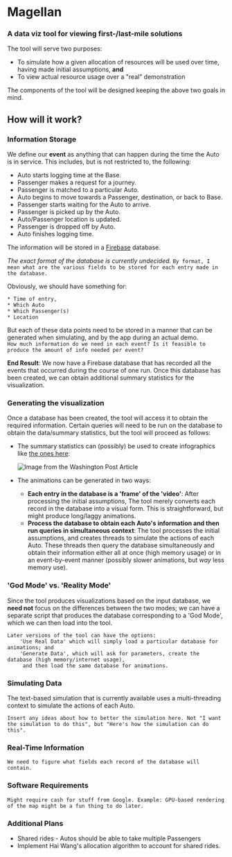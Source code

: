 # Magellan

### A data viz tool for viewing first-/last-mile solutions

The tool will serve two purposes:

* To simulate how a given allocation of resources will be used over time, having made initial assumptions, **and**
* To view actual resource usage over a "real" demonstration

The components of the tool will be designed keeping the above two goals in mind.

## How will it work?

### Information Storage

We define our **event** as anything that can happen during the time the Auto is in service. 
This includes, but is not restricted to, the following:

* Auto starts logging time at the Base.
* Passenger makes a request for a journey.
* Passenger is matched to a particular Auto.
* Auto begins to move towards a Passenger, destination, or back to Base.
* Passenger starts waiting for the Auto to arrive.
* Passenger is picked up by the Auto. 
* Auto/Passenger location is updated.
* Passenger is dropped off by Auto.
* Auto finishes logging time.

The information will be stored in a [Firebase](https://firebase.google.com/) database.  

*The exact format of the database is currently undecided.*
`By format, I mean what are the various fields to be stored for each entry made in the database.`

Obviously, we should have something for:  

	* Time of entry,
	* Which Auto 
	* Which Passenger(s)
	* Location
  
But each of these data points need to be stored in a manner that can be generated when simulating, and by the app during an actual demo.  
`How much information do we need in each event? Is it feasible to produce the amount of info needed per event?`  

**End Result**: We now have a Firebase database that has recorded all the events that occurred during the course of one run. Once this database has been created, we can obtain additional summary statistics for the visualization.

### Generating the visualization

Once a database has been created, the tool will access it to obtain the required information. Certain queries will need to be run on the database to obtain the data/summary statistics, but the tool will proceed as follows:

* The summary statistics can (possibly) be used to create infographics like [the ones here](https://www.washingtonpost.com/graphics/2017/national/escape-time/?utm_term=.ec0cd2d2cd9f):

	![Image from the Washington Post Article](magellan_p1.png)

	
* The animations can be generated in two ways:
	* **Each entry in the database is a 'frame' of the 'video'**: After processing the initial assumptions, The tool merely converts each record in the database into a visual form. This is straightforward, but might produce long/laggy animations.
	* **Process the database to obtain each Auto's information and then run queries in simultaneous context**: The tool processes the initial assumptions, and creates threads to simulate the actions of each Auto. These threads then query the database simultaneously and obtain their information either all at once (high memory usage) or in an event-by-event manner (possibly slower animations, but *way* less memory use).

### 'God Mode' vs. 'Reality Mode'

Since the tool produces visualizations based on the input database, we **need not** focus on the differences between the two modes; we can have a separate script that produces the database corresponding to a 'God Mode', which we can then load into the tool. 

```
Later versions of the tool can have the options: 
	'Use Real Data' which will simply load a particular database for animations; and 
	'Generate Data', which will ask for parameters, create the database (high memory/internet usage),
	 and then load the same database for animations.
```


### Simulating Data

The text-based simulation that is currently available uses a multi-threading context to simulate the actions of each Auto.

`Insert any ideas about how to better the simulation here. Not "I want the simulation to do this", but "Here's how the simulation can do this".`

### Real-Time Information

`We need to figure what fields each record of the database will contain.`

### Software Requirements

`Might require cash for stuff from Google. Example: GPU-based rendering of the map might be a fun thing to do later.`

### Additional Plans

* Shared rides - Autos should be able to take multiple Passengers
* Implement Hai Wang's allocation algorithm to account for shared rides.